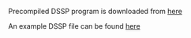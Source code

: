 Precompiled DSSP program is downloaded from [here](https://swift.cmbi.umcn.nl/gv/dssp/DSSP_5.html)

An example DSSP file can be found [here](../input/1e96A.dssp)

